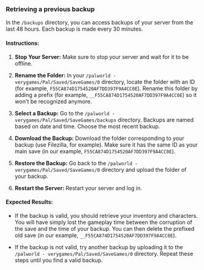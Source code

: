 ### Retrieving a previous backup

In the `/backups` directory, you can access backups of your server from the last 48 hours. Each backup is made every 30 minutes.

#### Instructions:

1. **Stop Your Server:**
   Make sure to stop your server and wait for it to be offline.

2. **Rename the Folder:**
   In your `/palworld - verygames/Pal/Saved/SaveGames/0` directory, locate the folder with an ID (for example, `F55CA874D1754520AF7DD397F9A4CC0E`). Rename this folder by adding a prefix (for example, `__F55CA874D1754520AF7DD397F9A4CC0E`) so it won't be recognized anymore.

3. **Select a Backup:**
   Go to the `/palworld - verygames/Pal/Saved/SaveGames/backups` directory. Backups are named based on date and time. Choose the most recent backup.

4. **Download the Backup:**
   Download the folder corresponding to your backup (use Filezilla, for example). Make sure it has the same ID as your main save (in our example, `F55CA874D1754520AF7DD397F9A4CC0E`).

5. **Restore the Backup:**
   Go back to the `/palworld - verygames/Pal/Saved/SaveGames/0` directory and upload the folder of your backup.

6. **Restart the Server:**
   Restart your server and log in.

#### Expected Results:

- If the backup is valid, you should retrieve your inventory and characters. You will have simply lost the gameplay time between the corruption of the save and the time of your backup. You can then delete the prefixed old save (in our example, `__F55CA874D1754520AF7DD397F9A4CC0E`).

- If the backup is not valid, try another backup by uploading it to the `/palworld - verygames/Pal/Saved/SaveGames/0` directory. Repeat these steps until you find a valid backup.
